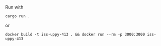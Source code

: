 Run with

```
cargo run .
```

or

```
docker build -t iss-uppy-413 . && docker run --rm -p 3000:3000 iss-uppy-413
```
